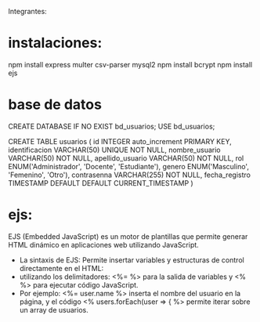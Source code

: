 Integrantes:

# instalaciones:

npm install express multer csv-parser mysql2
npm install bcrypt
npm install ejs


# base de datos

CREATE DATABASE IF NO EXIST bd_usuarios;
USE bd_usuarios;

CREATE TABLE usuarios (
	id INTEGER auto_increment PRIMARY KEY,
	identificacion VARCHAR(50) UNIQUE NOT NULL,
	nombre_usuario VARCHAR(50) NOT NULL,
	apellido_usuario VARCHAR(50) NOT NULL,
	rol ENUM('Administrador', 'Docente', 'Estudiante'),
	genero ENUM('Masculino', 'Femenino', 'Otro'),
	contrasenna VARCHAR(255) NOT NULL,
	fecha_registro TIMESTAMP DEFAULT DEFAULT CURRENT_TIMESTAMP
)

# ejs: 
EJS (Embedded JavaScript) es un motor de plantillas que permite generar HTML dinámico en aplicaciones web utilizando JavaScript. 

* La sintaxis de EJS:
Permite insertar variables y estructuras de control directamente en el HTML:
* utilizando los delimitadores: <%= %> para la salida de variables y <% %> para ejecutar código JavaScript.
* Por ejemplo:
 <%= user.name %> inserta el nombre del usuario en la página, y el código <% users.forEach(user => { %> permite iterar sobre un array de usuarios.

